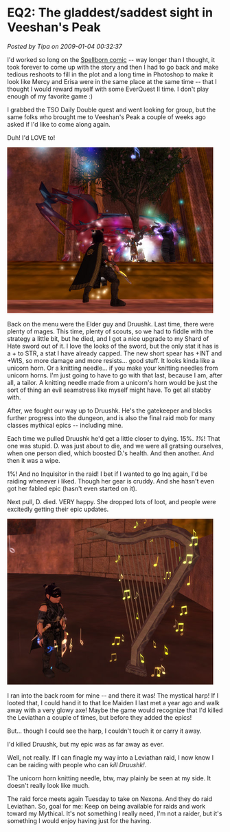 # EQ2: The gladdest/saddest sight in Veeshan's Peak

*Posted by Tipa on 2009-01-04 00:32:37*

I'd worked so long on the [Spellborn comic](../index.php/2009/01/03/the-many-worlds-of-chronicles-of-spellborn/) -- way longer than I thought, it took forever to come up with the story and then I had to go back and make tedious reshoots to fill in the plot and a long time in Photoshop to make it look like Mercy and Erisa were in the same place at the same time -- that I thought I would reward myself with some EverQuest II time. I don't play enough of my favorite game :)

I grabbed the TSO Daily Double quest and went looking for group, but the same folks who brought me to Veeshan's Peak a couple of weeks ago asked if I'd like to come along again.

Duh! I'd LOVE to!

![](../uploads/2009/01/everquest2-2009-01-03-23-15-52-82.jpg "everquest2-2009-01-03-23-15-52-82")

Back on the menu were the Elder guy and Druushk. Last time, there were plenty of mages. This time, plenty of scouts, so we had to fiddle with the strategy a little bit, but he died, and I got a nice upgrade to my Shard of Hate sword out of it. I love the looks of the sword, but the only stat it has is a + to STR, a stat I have already capped. The new short spear has +INT and +WIS, so more damage and more resists... good stuff. It looks kinda like a unicorn horn. Or a knitting needle... if you make your knitting needles from unicorn horns. I'm just going to have to go with that last, because I am, after all, a tailor. A knitting needle made from a unicorn's horn would be just the sort of thing an evil seamstress like myself might have. To get all stabby with.

After, we fought our way up to Druushk. He's the gatekeeper and blocks further progress into the dungeon, and is also the final raid mob for many classes mythical epics -- including mine.

Each time we pulled Druushk he'd get a little closer to dying. 15%. *1%*! That one was stupid. D. was just about to die, and we were all gratsing ourselves, when one person died, which boosted D.'s health. And then another. And then it was a wipe.

1%! And no Inquisitor in the raid! I bet if I wanted to go Inq again, I'd be raiding whenever i liked. Though her gear is cruddy. And she hasn't even got her fabled epic (hasn't even started on it).

Next pull, D. died. VERY happy. She dropped lots of loot, and people were excitedly getting their epic updates.

![](../uploads/2009/01/everquest2-2009-01-03-23-46-13-59.jpg "everquest2-2009-01-03-23-46-13-59")

I ran into the back room for mine -- and there it was! The mystical harp! If I looted that, I could hand it to that Ice Maiden I last met a year ago and walk away with a very glowy axe! Maybe the game would recognize that I'd killed the Leviathan a couple of times, but before they added the epics!

But... though I could see the harp, I couldn't touch it or carry it away.

I'd killed Druushk, but my epic was as far away as ever.

Well, not really. If I can finagle my way into a Leviathan raid, I now know I can be raiding with people who can *kill Druushk!*.

The unicorn horn knitting needle, btw, may plainly be seen at my side. It doesn't really look like much.

The raid force meets again Tuesday to take on Nexona. And they do raid Leviathan. So, goal for me: Keep on being available for raids and work toward my Mythical. It's not something I really need, I'm not a raider, but it's something I would enjoy having just for the having.

